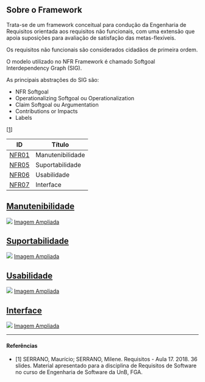 ## Sobre o Framework

Trata-se de um framework conceitual para condução da Engenharia de Requisitos orientada aos requisitos não funcionais, com uma extensão que apoia suposições para avaliação de satisfação das metas-flexíveis.

Os requisitos não funcionais são considerados cidadãos de primeira ordem.

O modelo utilizado no NFR Framework é chamado Softgoal Interdependency Graph (SIG).

As principais abstrações do SIG são:

  * NFR Softgoal
  * Operationalizing Softgoal ou Operationalization
  * Claim Softgoal ou Argumentation
  * Contributions or Impacts
  * Labels

[[1](#referencias)]

ID<a name="tableNFR"></a> | Título
-- | --
[NFR01](#NFR01) | Manutenibilidade
[NFR05](#NFR02) | Suportabilidade
[NFR06](#NFR03) | Usabilidade
[NFR07](#NFR04) | Interface

## [Manutenibilidade](#tableNFR) <a name="NFR01"></a>
![](https://raw.githubusercontent.com/fga-eps-mds/2019.2-Amika-Wiki/master/assets/img/nfr_manutenabilidade.png)
[Imagem Ampliada](https://raw.githubusercontent.com/fga-eps-mds/2019.2-Amika-Wiki/master/assets/img/nfr_manutenabilidade.png)

## [Suportabilidade](#tableNFR) <a name="NFR02"></a>
![](https://raw.githubusercontent.com/fga-eps-mds/2019.2-Amika-Wiki/master/assets/img/nfr_suportabilidade.png)
[Imagem Ampliada](https://raw.githubusercontent.com/fga-eps-mds/2019.2-Amika-Wiki/master/assets/img/nfr_suportabilidade.png)

## [Usabilidade](#tableNFR) <a name="NFR03"></a>
![](https://raw.githubusercontent.com/fga-eps-mds/2019.2-Amika-Wiki/master/assets/img/nfr_usabilidade.png)
[Imagem Ampliada](https://raw.githubusercontent.com/fga-eps-mds/2019.2-Amika-Wiki/master/assets/img/nfr_usabilidade.png)

## [Interface](#tableNFR) <a name="NFR04"></a>
![](https://raw.githubusercontent.com/fga-eps-mds/2019.2-Amika-Wiki/master/assets/img/nfr_interface.png)
[Imagem Ampliada](https://raw.githubusercontent.com/fga-eps-mds/2019.2-Amika-Wiki/master/assets/img/nfr_interface.png)

***

#### Referências <a name="referencias"></a>
  * [1] SERRANO, Maurício; SERRANO, Milene. Requisitos - Aula 17. 2018. 36 slides. Material apresentado para a disciplina de Requisitos de Software no curso de Engenharia de Software da UnB, FGA.
